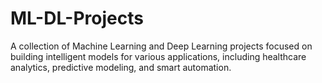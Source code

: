 # ML-DL-Projects
A collection of Machine Learning and Deep Learning projects focused on building intelligent models for various applications, including healthcare analytics, predictive modeling, and smart automation.
